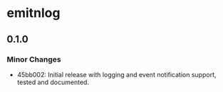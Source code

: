# emitnlog

## 0.1.0

### Minor Changes

- 45bb002: Initial release with logging and event notification support, tested and documented.
